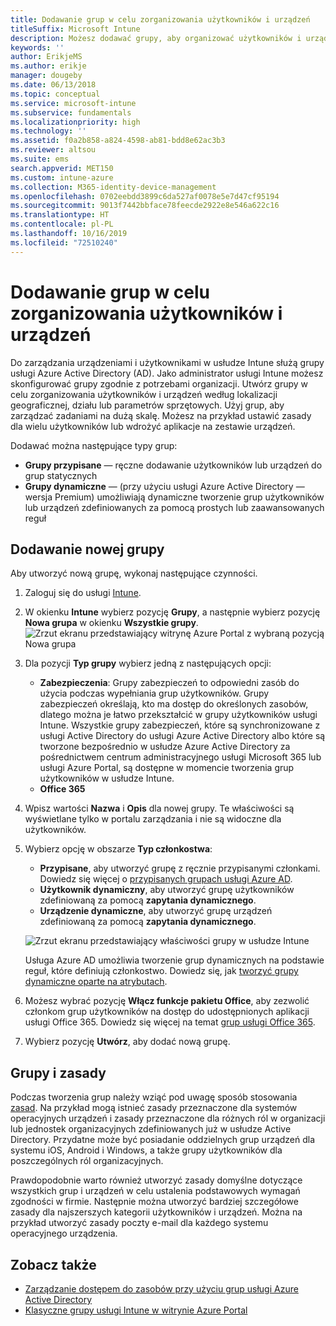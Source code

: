```yaml
---
title: Dodawanie grup w celu zorganizowania użytkowników i urządzeń
titleSuffix: Microsoft Intune
description: Możesz dodawać grupy, aby organizować użytkowników i urządzenia na podstawie lokalizacji geograficznej, działu lub kryteriów dotyczących sprzętu.
keywords: ''
author: ErikjeMS
ms.author: erikje
manager: dougeby
ms.date: 06/13/2018
ms.topic: conceptual
ms.service: microsoft-intune
ms.subservice: fundamentals
ms.localizationpriority: high
ms.technology: ''
ms.assetid: f0a2b858-a824-4598-ab81-bdd8e62ac3b3
ms.reviewer: altsou
ms.suite: ems
search.appverid: MET150
ms.custom: intune-azure
ms.collection: M365-identity-device-management
ms.openlocfilehash: 0702eebdd3899c6da527af0078e5e7d47cf95194
ms.sourcegitcommit: 9013f7442bbface78feecde2922e8e546a622c16
ms.translationtype: HT
ms.contentlocale: pl-PL
ms.lasthandoff: 10/16/2019
ms.locfileid: "72510240"
---
```

# <a name="add-groups-to-organize-users-and-devices"></a>Dodawanie grup w celu zorganizowania użytkowników i urządzeń
Do zarządzania urządzeniami i użytkownikami w usłudze Intune służą grupy usługi Azure Active Directory (AD). Jako administrator usługi Intune możesz skonfigurować grupy zgodnie z potrzebami organizacji. Utwórz grupy w celu zorganizowania użytkowników i urządzeń według lokalizacji geograficznej, działu lub parametrów sprzętowych. Użyj grup, aby zarządzać zadaniami na dużą skalę. Możesz na przykład ustawić zasady dla wielu użytkowników lub wdrożyć aplikacje na zestawie urządzeń.

Dodawać można następujące typy grup:
- **Grupy przypisane** — ręczne dodawanie użytkowników lub urządzeń do grup statycznych
- **Grupy dynamiczne** — (przy użyciu usługi Azure Active Directory — wersja Premium) umożliwiają dynamiczne tworzenie grup użytkowników lub urządzeń zdefiniowanych za pomocą prostych lub zaawansowanych reguł

## <a name="add-a-new-group"></a>Dodawanie nowej grupy

Aby utworzyć nową grupę, wykonaj następujące czynności.
1. Zaloguj się do usługi [Intune](https://go.microsoft.com/fwlink/?linkid=2090973).
3. W okienku **Intune** wybierz pozycję **Grupy**, a następnie wybierz pozycję **Nowa grupa** w okienku **Wszystkie grupy**.
   ![Zrzut ekranu przedstawiający witrynę Azure Portal z wybraną pozycją Nowa grupa](./media/groups-add/groups-add-new.png)
4. Dla pozycji **Typ grupy** wybierz jedną z następujących opcji:
    - **Zabezpieczenia**: Grupy zabezpieczeń to odpowiedni zasób do użycia podczas wypełniania grup użytkowników. Grupy zabezpieczeń określają, kto ma dostęp do określonych zasobów, dlatego można je łatwo przekształcić w grupy użytkowników usługi Intune. Wszystkie grupy zabezpieczeń, które są synchronizowane z usługi Active Directory do usługi Azure Active Directory albo które są tworzone bezpośrednio w usłudze Azure Active Directory za pośrednictwem centrum administracyjnego usługi Microsoft 365 lub usługi Azure Portal, są dostępne w momencie tworzenia grup użytkowników w usłudze Intune.
    - **Office 365**

5. Wpisz wartości **Nazwa** i **Opis** dla nowej grupy. Te właściwości są wyświetlane tylko w portalu zarządzania i nie są widoczne dla użytkowników.

6. Wybierz opcję w obszarze **Typ członkostwa**:
   - **Przypisane**, aby utworzyć grupę z ręcznie przypisanymi członkami. Dowiedz się więcej o [przypisanych grupach usługi Azure AD](https://docs.microsoft.com/azure/active-directory/active-directory-groups-create-azure-portal).
   - **Użytkownik dynamiczny**, aby utworzyć grupę użytkowników zdefiniowaną za pomocą **zapytania dynamicznego**.
   - **Urządzenie dynamiczne**, aby utworzyć grupę urządzeń zdefiniowaną za pomocą **zapytania dynamicznego**.

   ![Zrzut ekranu przedstawiający właściwości grupy w usłudze Intune](./media/groups-add/groups-add-properties.png)

   Usługa Azure AD umożliwia tworzenie grup dynamicznych na podstawie reguł, które definiują członkostwo. Dowiedz się, jak [tworzyć grupy dynamiczne oparte na atrybutach](https://docs.microsoft.com/azure/active-directory/active-directory-groups-dynamic-membership-azure-portal).

7. Możesz wybrać pozycję **Włącz funkcje pakietu Office**, aby zezwolić członkom grup użytkowników na dostęp do udostępnionych aplikacji usługi Office 365. Dowiedz się więcej na temat [grup usługi Office 365](https://support.office.com/article/Learn-about-Office-365-groups-b565caa1-5c40-40ef-9915-60fdb2d97fa2).
8. Wybierz pozycję **Utwórz**, aby dodać nową grupę.

## <a name="groups-and-policies"></a>Grupy i zasady

Podczas tworzenia grup należy wziąć pod uwagę sposób stosowania [zasad](../protect/device-compliance-get-started.md). Na przykład mogą istnieć zasady przeznaczone dla systemów operacyjnych urządzeń i zasady przeznaczone dla różnych ról w organizacji lub jednostek organizacyjnych zdefiniowanych już w usłudze Active Directory. Przydatne może być posiadanie oddzielnych grup urządzeń dla systemu iOS, Android i Windows, a także grupy użytkowników dla poszczególnych ról organizacyjnych.

Prawdopodobnie warto również utworzyć zasady domyślne dotyczące wszystkich grup i urządzeń w celu ustalenia podstawowych wymagań zgodności w firmie. Następnie można utworzyć bardziej szczegółowe zasady dla najszerszych kategorii użytkowników i urządzeń. Można na przykład utworzyć zasady poczty e-mail dla każdego systemu operacyjnego urządzenia.



## <a name="see-also"></a>Zobacz także
- [Zarządzanie dostępem do zasobów przy użyciu grup usługi Azure Active Directory](https://docs.microsoft.com/azure/active-directory/active-directory-manage-groups)
- [Klasyczne grupy usługi Intune w witrynie Azure Portal](groups-get-started.md)
